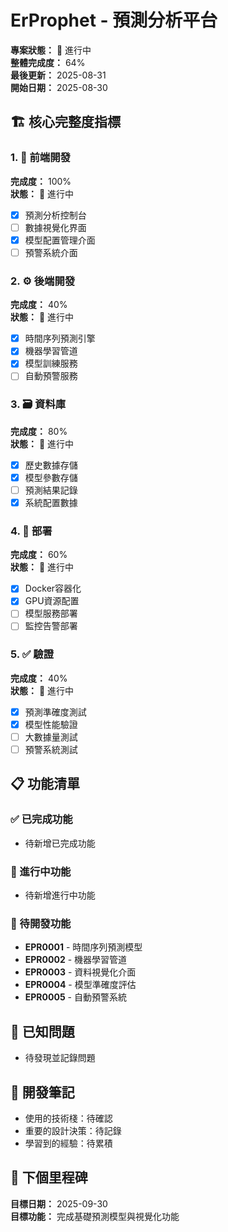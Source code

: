 # ErProphet - 預測分析平台

**專案狀態：** 🚧 進行中  
**整體完成度：** 64%  
**最後更新：** 2025-08-31  
**開始日期：** 2025-08-30  

## 🏗️ 核心完整度指標

### 1. 🎨 前端開發
**完成度：** 100%  
**狀態：** 🚧 進行中  
- [x] 預測分析控制台
- [ ] 數據視覺化界面
- [x] 模型配置管理介面
- [ ] 預警系統介面

### 2. ⚙️ 後端開發  
**完成度：** 40%  
**狀態：** 🚧 進行中  
- [x] 時間序列預測引擎
- [x] 機器學習管道
- [x] 模型訓練服務
- [ ] 自動預警服務

### 3. 🗃️ 資料庫
**完成度：** 80%  
**狀態：** 🚧 進行中  
- [x] 歷史數據存儲
- [x] 模型參數存儲
- [ ] 預測結果記錄
- [x] 系統配置數據

### 4. 🚀 部署
**完成度：** 60%  
**狀態：** 🚧 進行中  
- [x] Docker容器化
- [x] GPU資源配置
- [ ] 模型服務部署
- [ ] 監控告警部署

### 5. ✅ 驗證
**完成度：** 40%  
**狀態：** 🚧 進行中  
- [x] 預測準確度測試
- [x] 模型性能驗證
- [ ] 大數據量測試
- [ ] 預警系統測試

## 📋 功能清單

### ✅ 已完成功能
- 待新增已完成功能

### 🚧 進行中功能  
- 待新增進行中功能

### 📝 待開發功能
- **EPR0001** - 時間序列預測模型
- **EPR0002** - 機器學習管道
- **EPR0003** - 資料視覺化介面
- **EPR0004** - 模型準確度評估
- **EPR0005** - 自動預警系統

## 🐛 已知問題
- 待發現並記錄問題

## 📝 開發筆記
- 使用的技術棧：待確認
- 重要的設計決策：待記錄
- 學習到的經驗：待累積

## 🎯 下個里程碑
**目標日期：** 2025-09-30  
**目標功能：** 完成基礎預測模型與視覺化功能
